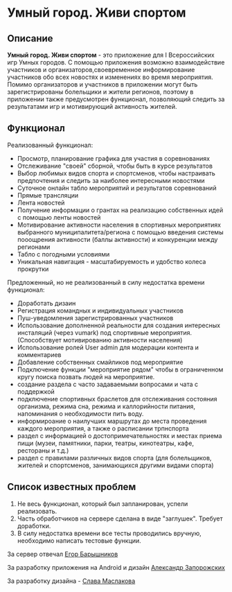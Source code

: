 # **Умный город. Живи спортом**

## Описание
__Умный город. Живи спортом__ - это приложение для I Всероссийских игр Умных городов. С помощью приложения возможно взаимодействие участников и организаторов,своевременное информирование участников обо всех новостях и изменениях во время мероприятия. Помимо организаторов и участников в приложении могут быть зарегистрированы болельщики и жители регионов, поэтому в приложении также предусмотрен функционал, позволяющий следить за результатами игр и мотивирующий активность жителей.


## Функционал

Реализованный функционал:
- Просмотр, планирование графика для участия в соревнованиях
- Отслеживание "своей" сборной, чтобы быть в курсе результатов
- Выбор любимых видов спорта и спортсменов, чтобы настраивать предпочтения и следить за наиболее интересными новостями
- Суточное онлайн табло мероприятий и результатов соревнований
- Прямые трансляции
- Лента новостей
- Получение информации о грантах на реализацию собственных идей с помощью ленты новостей
- Мотивирование активности населения в спортивных мероприятиях выбранного муниципалитета/региона с помощью введения системы пооощрения активности (баллы активности) и конкуренции между регионами
- Табло с погодными условиями
- Уникальная навигация - масштабируемость и удобство колеса прокрутки

Предложенный, но не реализованный в силу недостатка времени функционал:
- Доработать дизаин
- Регистрация командных и индивидуальных участников
- Пуш-уведомления зарегистрированных участников 
- Использование дополненной реальности для создания интересных инсталяций (через vumark) под спортивные мероприятия.(Способствует мотивированию активности населения)
- Использование ролей User admin для модерации контента и комментариев
- Добавление собственных смайликов под мероприятие
- Подключение функции "мероприятие рядом" чтобы в ограниченном кругу поиска позвать людей на мероприятие. 
- создание раздела с часто задаваемыми вопросами и чата с поддержкой 
- подключение спортивных браслетов для отслеживания состояния организма, режима сна, режима и каллорийности питания, напоминания о необходимости пить воду. 
- информироание о наилучших маршрутах до  места проведения каждого мероприятия, а также о расписании  трпнспорта
- раздел с информацией о достопримечательностях и местах приема пищи (музеи, памятники, парки, театры, кинотеатры, кафе, рестораны и т.д.)
- раздел с правилами различных видов спорта (для болельщиков, жителей и спортсменов, занимающихся другими видами спорта)
## Список известных проблем
1. Не весь функционал, который был запланирован, успели реализовать.
2. Часть обработчиков на сервере сделана в виде "заглушек". Требует доработки.
3. В силу недостатка времени все тесты проводились вручную, необходимо написать тестовые функции.




За сервер отвечал [Егор Барышников](https://vk.com/bed2501)

За разработку приложения на Android и дизайн [Александр Запорожских](https://github.com/MrApple100)

За разработку дизайна - [Слава Маслакова](https://github.com/shekosaurus)
